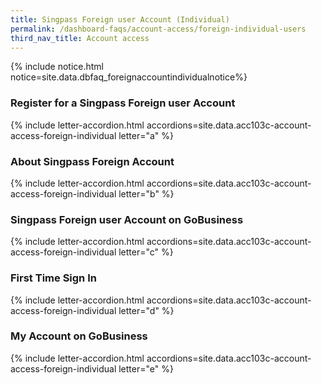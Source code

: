 ```yaml
---
title: Singpass Foreign user Account (Individual)
permalink: /dashboard-faqs/account-access/foreign-individual-users
third_nav_title: Account access
---
```


{% include notice.html notice=site.data.dbfaq_foreignaccountindividualnotice%} 

### Register for a Singpass Foreign user Account

{% include letter-accordion.html accordions=site.data.acc103c-account-access-foreign-individual letter="a" %}

### About Singpass Foreign Account

{% include letter-accordion.html accordions=site.data.acc103c-account-access-foreign-individual letter="b" %}

### Singpass Foreign user Account on GoBusiness

{% include letter-accordion.html accordions=site.data.acc103c-account-access-foreign-individual letter="c" %}

### First Time Sign In

{% include letter-accordion.html accordions=site.data.acc103c-account-access-foreign-individual letter="d" %}

### My Account on GoBusiness

{% include letter-accordion.html accordions=site.data.acc103c-account-access-foreign-individual letter="e" %}